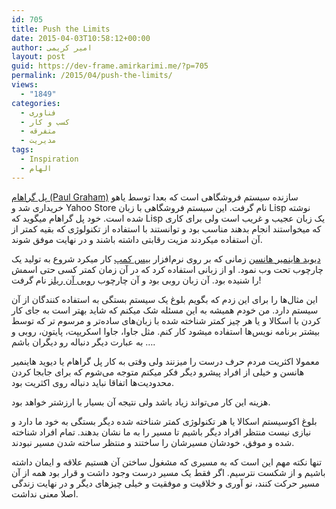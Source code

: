 ```yaml
---
id: 705
title: Push the Limits
date: 2015-04-03T10:58:12+00:00
author: امیر کریمی
layout: post
guid: https://dev-frame.amirkarimi.me/?p=705
permalink: /2015/04/push-the-limits/
views:
  - "1849"
categories:
  - فناوری
  - کسب و کار
  - متفرقه
  - مدیریت
tags:
  - Inspiration
  - الهام
---
```

<a href="http://en.wikipedia.org/wiki/Paul_Graham_%28computer_programmer%29" target="_blank">پل گراهام (Paul Graham)</a> سازنده سیستم فروشگاهی است که بعدا توسط یاهو خریداری شد و Yahoo Store نام گرفت. این سیستم فروشگاهی با زبان Lisp نوشته شده است. خود پل گراهام میگوید که Lisp یک زبان عجیب و غریب است ولی برای کاری که میخواستند انجام بدهند مناسب بود و توانستند با استفاده از تکنولوژی که بقیه کمتر از آن استفاده میکردند مزیت رقابتی داشته باشند و در نهایت موفق شوند.

<a href="http://en.wikipedia.org/wiki/David_Heinemeier_Hansson" target="_blank">دیوید هاینمیر هانسن</a> زمانی که بر روی نرم‌افزار <a href="http://en.wikipedia.org/wiki/Basecamp_Classic" target="_blank">بیس کمپ</a> کار میکرد شروع به تولید یک چارچوب تحت وب نمود. او از زبانی استفاده کرد که در آن زمان کمتر کسی حتی اسمش را شنیده بود. آن زبان روبی بود و آن چارچوب <a href="http://en.wikipedia.org/wiki/Ruby_on_Rails" target="_blank">روبی آن ریلز</a> نام گرفت!

این مثال‌ها را برای این زدم که بگویم بلوغ یک سیستم بستگی به استفاده کنندگان از آن سیستم دارد. من خودم همیشه به این مسئله شک میکنم که شاید بهتر است به جای کار کردن با اسکالا و یا هر چیز کمتر شناخته شده با زبان‌های ساده‌تر و مرسوم تر که توسط بیشتر برنامه نویس‌ها استفاده میشود کار کنم. مثل جاوا، جاوا اسکریپت، پایتون، روبی و &#8230; به عبارت دیگر دنباله رو دیگران باشم.

معمولا اکثریت مردم حرف درست را میزنند ولی وقتی به کار پل گراهام یا دیوید هاینمیر هانسن و خیلی از افراد پیشرو دیگر فکر میکنم متوجه می‌شوم که برای جابجا کردن محدودیت‌ها اتفاقا نباید دنباله روی اکثریت بود.

هزینه این کار می‌تواند زیاد باشد ولی نتیجه آن بسیار با ارزشتر خواهد بود.

بلوغ اکوسیستم اسکالا یا هر تکنولوژی کمتر شناخته شده دیگر بستگی به خود ما دارد و نیازی نیست منتظر افراد دیگر باشیم تا مسیر را به ما نشان بدهند. تمام افراد شناخته شده و موفق، خودشان مسیرشان را ساختند و منتظر ساخته شدن مسیر نبودند.

تنها نکته مهم این است که به مسیری که مشغول ساختن آن هستیم علاقه و ایمان داشته باشیم و از شکست نترسیم. اگر فقط یک مسیر درست وجود داشت و قرار بود همه از آن مسیر حرکت کنند، نو آوری و خلاقیت و موفقیت و خیلی چیزهای دیگر و در نهایت زندگی اصلا معنی نداشت.